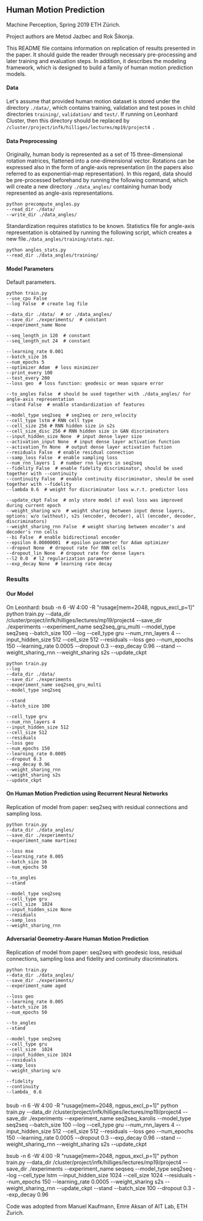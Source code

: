 ## Human Motion Prediction

Machine Perception, Spring 2019 ETH Zürich.

Project authors are Metod Jazbec and Rok Šikonja.

This README file contains information on replication of results presented in the paper. It should guide the reader through
necessary pre-processing and later training and evaluation steps. In addition, it describes the modeling framework, which
is designed to build a family of human motion prediction models. 

#### Data

Let's assume that provided human motion dataset is stored under the directory ```./data/```, which contains training,
validation and test poses in child directories ```training/```, ```validation/``` and ```test/```. If running on Leonhard
Cluster, then this directory should be replaced by ```/cluster/project/infk/hilliges/lectures/mp19/project4 ```.


#### Data Preprocessing

Originally, human body is represented as a set of 15 three-dimensional rotation matrices, flattened into a one-dimensional
vector. Rotations can be expressed also in the form of angle-axis representation (in the papers also referred to as exponential-map representation). In this regard, data should be pre-processed
beforehand by running the following command, which will create a new directory ```./data_angles/``` containing human body
represented as angle-axis representations.

```
python precompute_angles.py 
--read_dir ./data/
--write_dir ./data_angles/
```

Standardization requires statistics to be known. Statistics file for angle-axis representation is obtained by running the
following script, which creates a new file```./data_angles/training/stats.npz```.

```
python angles_stats.py
--read_dir ./data_angles/training/
```

#### Model Parameters

Default parameters.

```
python train.py
--use_cpu False
--log False  # create log file

--data_dir ./data/  # or ./data_angles/
--save_dir ./experiments/  # constant
--experiment_name None

--seq_length_in 120  # constant
--seq_length_out 24  # constant

--learning_rate 0.001
--batch_size 16
--num_epochs 5
--optimizer Adam  # loss minimizer
--print_every 100
--test_every 200
--loss geo  # loss function: geodesic or mean square error

--to_angles False  # should be used together with ./data_angles/ for angle-axis representation 
--stand False  # enable standardization of features

--model_type seq2seq  # seq2seq or zero_velocity
--cell_type lstm # RNN cell type
--cell_size 256 # RNN hidden size in s2s
--cell_size_disc 256 # RNN hidden size in GAN discriminators
--input_hidden_size None  # input dense layer size
--activation_input None  # input dense layer activation function
--activation_fn None  # output dense layer activation fuction
--residuals False  # enable residual connection
--samp_loss False  # enable sampling loss
--num_rnn_layers 1  # number rnn layers in seq2seq
--fidelity False  # enable fidelity discriminator, should be used together with --continuity
--continuity False  # enable continuity discriminator, should be used together with --fidelity
--lambda 0.6  # weight for discriminator loss w.r.t. predictor loss

--update_ckpt False  # only store model if eval loss was improved during current epoch
--weight_sharing w/o  # weight sharing between input dense layers, options: w/o (without), s2s (encoder, decoder), all (encoder, decoder, discriminators)
--weight_sharing_rnn False  # weight sharing between encoder's and decoder's rnn cells
--bi False  # enable bidirectional encoder
--epsilon 0.00000001  # epsilon parameter for Adam optimizer
--dropout None  # dropout rate for RNN cells
--dropout_lin None  # dropout rate for dense layers
--l2 0.0  # l2 regularization parameter
--exp_decay None  # learning rate decay
```

### Results

#### Our Model

On Leonhard: bsub -n 6 -W 4:00 -R "rusage[mem=2048, ngpus_excl_p=1]" python train.py --data_dir /cluster/project/infk/hilliges/lectures/mp19/project4 --save_dir ./experiments --experiment_name seq2seq_gru_multi --model_type seq2seq --batch_size 100 --log --cell_type gru --num_rnn_layers 4 --input_hidden_size 512 --cell_size 512 --residuals --loss geo --num_epochs 150 --learning_rate 0.0005 --dropout 0.3 --exp_decay 0.96 --stand --weight_sharing_rnn --weight_sharing s2s --update_ckpt

```
python train.py 
--log
--data_dir ./data/
--save_dir ./experiments 
--experiment_name seq2seq_gru_multi 
--model_type seq2seq

--stand 
--batch_size 100 

--cell_type gru 
--num_rnn_layers 4 
--input_hidden_size 512 
--cell_size 512 
--residuals 
--loss geo 
--num_epochs 150 
--learning_rate 0.0005 
--dropout 0.3 
--exp_decay 0.96  
--weight_sharing_rnn 
--weight_sharing s2s 
--update_ckpt
```

#### On Human Motion Prediction using Recurrent Neural Networks

Replication of model from paper: seq2seq with residual connections and sampling loss.

```
python train.py
--data_dir ./data_angles/
--save_dir ./experiments/ 
--experiment_name martinez

--loss mse
--learning_rate 0.005
--batch_size 16
--num_epochs 50

--to_angles
--stand

--model_type seq2seq 
--cell_type gru
--cell_size  1024
--input_hidden_size None
--residuals
--samp_loss
--weight_sharing_rnn
```

#### Adversarial Geometry-Aware Human Motion Prediction

Replication of model from paper: seq2seq with geodesic loss, residual connections, sampling loss and fidelity and 
continuity discriminators.
```
python train.py
--data_dir ./data_angles/
--save_dir ./experiments/ 
--experiment_name aged

--loss geo
--learning_rate 0.005
--batch_size 16
--num_epochs 50

--to_angles
--stand

--model_type seq2seq 
--cell_type gru
--cell_size  1024
--input_hidden_size 1024
--residuals
--samp_loss
--weight_sharing w/o

--fidelity
--continuity
--lambda_ 0.6
```

####

bsub -n 6 -W 4:00 -R "rusage[mem=2048, ngpus_excl_p=1]" python train.py --data_dir /cluster/project/infk/hilliges/lectures/mp19/project4 --save_dir ./experiments --experiment_name seq2seq_karolis --model_type seq2seq --batch_size 100 --log --cell_type gru --num_rnn_layers 4 --input_hidden_size 512 --cell_size 512 --residuals --loss geo --num_epochs 150 --learning_rate 0.0005 --dropout 0.3 --exp_decay 0.96 --stand --weight_sharing_rnn --weight_sharing s2s --update_ckpt


bsub -n 6 -W 4:00 -R "rusage[mem=2048, ngpus_excl_p=1]" python train.py --data_dir /cluster/project/infk/hilliges/lectures/mp19/project4 --save_dir ./experiments --experiment_name seqseq --model_type seq2seq --log --cell_type lstm --input_hidden_size 1024 --cell_size 1024 --residuals --num_epochs 150 --learning_rate 0.0005 --weight_sharing s2s --weight_sharing_rnn --update_ckpt --stand --batch_size 100 --dropout 0.3 --exp_decay 0.96


Code was adopted from Manuel Kaufmann, Emre Aksan of AIT Lab, ETH Zurich.
